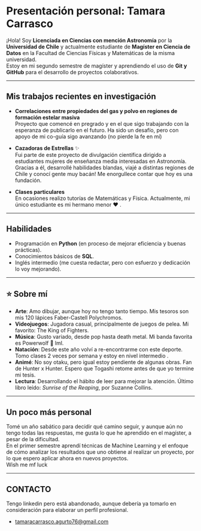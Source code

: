 # Presentación personal: Tamara Carrasco

¡Hola! Soy **Licenciada en Ciencias con mención Astronomía** por la **Universidad de Chile** y actualmente estudiante de **Magíster en Ciencia de Datos** en la Facultad de Ciencias Físicas y Matemáticas de la misma universidad.  
Estoy en mi segundo semestre de magíster y aprendiendo el uso de **Git y GitHub** para el desarrollo de proyectos colaborativos.

---

##  Mis trabajos recientes en investigación

- **Correlaciones entre propiedades del gas y polvo en regiones de formación estelar masiva**  
  Proyecto que comencé en pregrado y en el que sigo trabajando con la esperanza de publicarlo en el futuro. Ha sido un desafío, pero con apoyo de mi co-guía sigo avanzando (no pierde la fe en mí)

- **Cazadoras de Estrellas** ✨  
  Fui parte de este proyecto de divulgación científica dirigido a estudiantes mujeres de enseñanza media interesadas en Astronomía. Gracias a él, desarrollé habilidades blandas, viajé a distintas regiones de Chile y conocí gente muy bacán! Me enorgullece contar que hoy es una fundación. 

- **Clases particulares**  
  En ocasiones realizo tutorías de Matemáticas y Física. Actualmente, mi único estudiante es mi hermano menor :heart: .  

---

##  Habilidades

- Programación en **Python** (en proceso de mejorar eficiencia y buenas prácticas).
- Conocimientos básicos de **SQL**.
- Inglés intermedio (me cuesta redactar, pero con esfuerzo y dedicación lo voy mejorando).

---

## :star: Sobre mí

- **Arte**: Amo dibujar, aunque hoy no tengo tanto tiempo. Mis tesoros son mis 120 lápices Faber-Castell Polychromos.  
- **Videojuegos**: Jugadora casual, principalmente de juegos de pelea. Mi favorito: The King of Fighters.  
- **Música**: Gusto variado, desde pop hasta death metal. Mi banda favorita es Powerwolf :wolf: lml.  
- **Natación**: Desde este año volví a re-encontrarme con este deporte. Tomo clases 2 veces por semana y estoy en nivel intermedio .  
- **Animé**: No soy otaku, pero igual estoy pendiente de algunas obras. Fan de Hunter x Hunter. Espero que Togashi retome antes de que yo termine mi tesis.  
- **Lectura**: Desarrollando el hábito de leer para mejorar la atención. Último libro leído: *Sunrise of the Reaping*, por Suzanne Collins.  

---

##  Un poco más personal

Tomé un año sabático para decidir qué camino seguir, y aunque aún no tengo todas las respuestas, me gusta lo que he aprendido en el magíster, a pesar de la dificultad.  
En el primer semestre aprendí técnicas de Machine Learning y el enfoque de cómo analizar los resultados que uno obtiene al realizar un proyecto, por lo que espero aplicar ahora en nuevos proyectos.  
 Wish me mf luck

---

## CONTACTO
Tengo linkedin pero está abandonado, aunque debería ya tomarlo en consideración para elaborar un perfil profesional.
- tamaracarrasco.agurto76@gmail.com